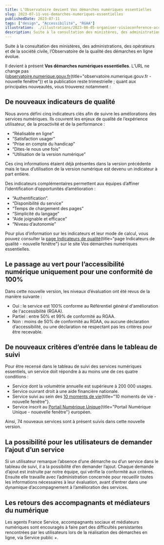 ```yaml
---
title: L’Observatoire devient Vos démarches numériques essentielles
slug: 2023-07-11-vos-demarches-numeriques-essentielles
publishedDate: 2023-07-11
tags: ["design", "Accessibilité", "RGAA"]
illustration:  ./illustrations/2023-06-05-organiser-visioconference-accessible.png
description: Suite à la consultation des ministères, des administrations, des opérateurs et de la société civile, l’Observatoire de la qualité des démarches en ligne évolue.
---
```


<p class="fr-text--lead">Suite à la consultation des ministères, des administrations, des opérateurs et de la société civile, l’Observatoire de la qualité des démarches en ligne évolue.</p>

Il devient à présent **Vos démarches numériques essentielles**. L’URL ne change pas ([observatoire.numerique.gouv.fr](https://observatoire.numerique.gouv.fr){title="observatoire.numerique.gouv.fr - nouvelle fenêtre"}) et la publication reste trimestrielle ; quant aux principales nouveautés, vous trouverez notamment : 

## De nouveaux indicateurs de qualité

Nous avons défini cinq indicateurs clés afin de suivre les améliorations des services numériques. Ils couvrent les enjeux de qualité de l’expérience utilisateur, de la proactivité et de la performance :  
* “Réalisable en ligne”
* “Satisfaction usager” 
* “Prise en compte du handicap”
* “Dites-le nous une fois”
* “Utilisation de la version numérique”

Ces cinq informations étaient déjà présentes dans la version précédente mais le taux d’utilisation de la version numérique est devenu un indicateur à part entière.

Des indicateurs complémentaires permettent aux équipes d’affiner l’identification d’opportunités d’amélioration :  
* “Authentification”.
* “Disponibilité du service”
* “Temps de chargement des pages”
* “Simplicité du langage”
* “Aide joignable et efficace”
* “Niveau d’autonomie”
 
Pour plus d’information sur les indicateurs et leur mode de calcul, vous pouvez consulter la [page Indicateurs de qualité](https://observatoire.numerique.gouv.fr/Aide/Observatoire?tab=indicators){title="page Indicateurs de qualité - nouvelle fenêtre"} sur le site Vos démarches numériques essentielles.

## Le passage au vert pour l’accessibilité numérique uniquement pour une conformité de 100%

Dans cette nouvelle version, les niveaux d’évaluation ont été revus de la manière suivante : 
* <span class="fr-badge fr-badge--success fr-badge--no-icon">Oui</span> : le service est 100% conforme au Référentiel général d'amélioration de l'accessibilité (RGAA).
* <span class="fr-badge fr-badge--warning fr-badge--no-icon">Partiel</span> : entre 50% et 99% de conformité au RGAA.
* <span class="fr-badge fr-badge--new fr-badge--no-icon">Non</span> : moins de 50% de conformité au RGAA, ou aucune déclaration d’accessibilité, ou une déclaration ne respectant pas les critères pour être recevable.

## De nouveaux critères d’entrée dans le tableau de suivi

Pour être recensé dans le tableau de suivi des services numériques essentiels, un service doit répondre à au moins une de ces quatre conditions : 
* Service dont la volumétrie annuelle est supérieure à 200 000 usages.
* Service ouvrant droit à une aide financière nationale.
* Service suivi au sein des [10 moments de vie](https://www.modernisation.gouv.fr/presse/7e-comite-interministeriel-de-la-transformation-publique-citp-des-services-publics-au-rendez){title="10 moments de vie - nouvelle fenêtre"}.
* Service inscrit au [Portail Numérique Unique](https://eur-lex.europa.eu/legal-content/FR/TXT/HTML/?uri=CELEX:32018R1724){title="Portail Numérique Unique - nouevelle fenêtre"} européen.

Ainsi, 74 nouveaux services sont à présent suivis dans cette nouvelle version.

## La possibilité pour les utilisateurs de demander l’ajout d’un service

Si un utilisateur remarque l’absence d’une démarche ou d’un service dans le tableau de suivi, il a la possibilité d’en demander l’ajout. Chaque demande d’ajout est instruite par notre équipe, qui vérifie la conformité aux critères. Ensuite elle travaille avec l’administration concernée pour recueillir toutes les informations nécessaires à leur évaluation, avant d’entrer dans une dynamique d’accompagnement à l’amélioration des services.

## Les retours des accompagnants et médiateurs du numérique

Les agents France Service, accompagnants sociaux et médiateurs numériques sont encouragés à faire part des difficultés persistantes rencontrées par les utilisateurs lors de la réalisation des démarches en ligne, via Service public +.


